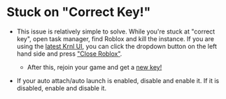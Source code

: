 # Stuck on "Correct Key!"

- This issue is relatively simple to solve. While you're stuck at "correct key", open task manager, find Roblox and kill the instance.
If you are using the [latest Krnl UI](https://k-storage.com/krnl_beta.exe), you can click the dropdown button on the left hand side and press ["Close Roblox"](https://i.imgur.com/MgunbPo.png).

  * After this, rejoin your game and get a [new key!](https://cdn.krnl.place/getkey.php)

- If your auto attach/auto launch is enabled, disable and enable it. If it is disabled, enable and disable it.
